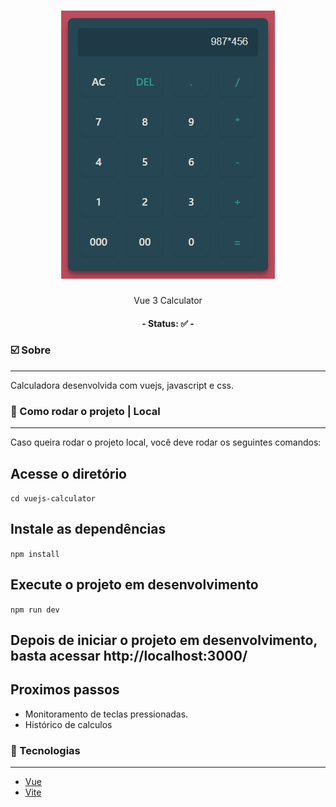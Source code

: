 <h1 align="center">
    <img src="./public/calculator.jpg">
</h1>
<p align="center">Vue 3 Calculator</p>

<h4 align="center"> 
	- Status: ✅ -
</h4>

### ☑️ Sobre
---

<p>
Calculadora desenvolvida com vuejs, javascript e css.
</p>

### 🔌 Como rodar o projeto | Local
---
Caso queira rodar o projeto local, você deve rodar os seguintes comandos:



## Acesse o diretório
`cd vuejs-calculator`

## Instale as dependências
`npm install`

## Execute o projeto em desenvolvimento
`npm run dev`

## Depois de iniciar o projeto em desenvolvimento, basta acessar http://localhost:3000/

## Proximos passos
 * Monitoramento de teclas pressionadas.
 * Histórico de calculos

### 🔋 Tecnologias
---
- [Vue](https://vuejs.org/)
- [Vite](https://vitejs.dev/)
